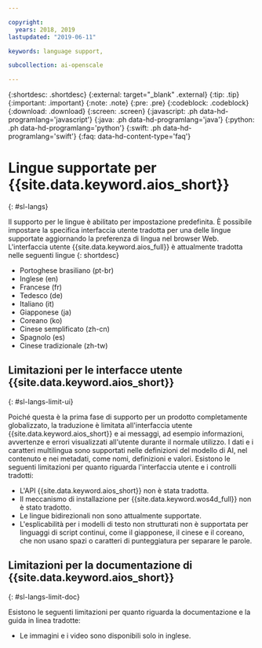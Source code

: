 ```yaml
---

copyright:
  years: 2018, 2019
lastupdated: "2019-06-11"

keywords: language support, 

subcollection: ai-openscale

---
```


{:shortdesc: .shortdesc}
{:external: target="_blank" .external}
{:tip: .tip}
{:important: .important}
{:note: .note}
{:pre: .pre}
{:codeblock: .codeblock}
{:download: .download}
{:screen: .screen}
{:javascript: .ph data-hd-programlang='javascript'}
{:java: .ph data-hd-programlang='java'}
{:python: .ph data-hd-programlang='python'}
{:swift: .ph data-hd-programlang='swift'}
{:faq: data-hd-content-type='faq'}

# Lingue supportate per {{site.data.keyword.aios_short}}
{: #sl-langs}

Il supporto per le lingue è abilitato per impostazione predefinita. È possibile impostare la specifica interfaccia utente tradotta per una delle lingue supportate aggiornando la preferenza di lingua nel browser Web. L'interfaccia utente {{site.data.keyword.aios_full}} è attualmente tradotta nelle seguenti lingue 
{: shortdesc}

- Portoghese brasiliano (pt-br)
- Inglese (en)
- Francese (fr)
- Tedesco (de)
- Italiano (it)
- Giapponese (ja)
- Coreano (ko)
- Cinese semplificato (zh-cn)
- Spagnolo (es)
- Cinese tradizionale (zh-tw)

## Limitazioni per le interfacce utente {{site.data.keyword.aios_short}}
{: #sl-langs-limit-ui}

Poiché questa è la prima fase di supporto per un prodotto completamente globalizzato, la traduzione è limitata all'interfaccia utente {{site.data.keyword.aios_short}} e ai messaggi, ad esempio informazioni, avvertenze e errori visualizzati all'utente durante il normale utilizzo. I dati e i caratteri multilingua sono supportati nelle definizioni del modello di AI, nel contenuto e nei metadati, come nomi, definizioni e valori. Esistono le seguenti limitazioni per quanto riguarda l'interfaccia utente e i controlli tradotti:

- L'API {{site.data.keyword.aios_short}} non è stata tradotta.
- Il meccanismo di installazione per {{site.data.keyword.wos4d_full}} non è stato tradotto.
- Le lingue bidirezionali non sono attualmente supportate.
- L'esplicabilità per i modelli di testo non strutturati non è supportata per linguaggi di script continui, come il giapponese, il cinese e il coreano, che non usano spazi o caratteri di punteggiatura per separare le parole.

## Limitazioni per la documentazione di {{site.data.keyword.aios_short}}
{: #sl-langs-limit-doc}

Esistono le seguenti limitazioni per quanto riguarda la documentazione e la guida in linea tradotte:

- Le immagini e i video sono disponibili solo in inglese.

